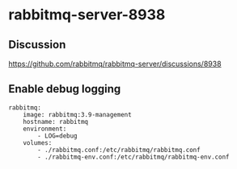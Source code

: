 # rabbitmq-server-8938

## Discussion

https://github.com/rabbitmq/rabbitmq-server/discussions/8938

## Enable debug logging

```
rabbitmq:
    image: rabbitmq:3.9-management
    hostname: rabbitmq
    environment:
        - LOG=debug
    volumes:
        - ./rabbitmq.conf:/etc/rabbitmq/rabbitmq.conf
        - ./rabbitmq-env.conf:/etc/rabbitmq/rabbitmq-env.conf
```
